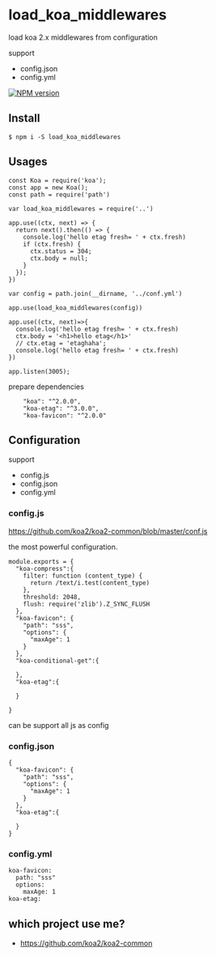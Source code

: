 # load_koa_middlewares

load koa 2.x middlewares from configuration

support 

- config.json
- config.yml 

[![NPM version](https://img.shields.io/npm/v/load_koa_middlewares.svg?style=flat-square)](https://www.npmjs.com/package/load_koa_middlewares)

## Install

```
$ npm i -S load_koa_middlewares
```

## Usages

```
const Koa = require('koa');
const app = new Koa();
const path = require('path')

var load_koa_middlewares = require('..')

app.use((ctx, next) => {
  return next().then(() => {
    console.log('hello etag fresh= ' + ctx.fresh)
    if (ctx.fresh) {
      ctx.status = 304;
      ctx.body = null;
    }
  });
})

var config = path.join(__dirname, '../conf.yml')

app.use(load_koa_middlewares(config))

app.use((ctx, next)=>{
  console.log('hello etag fresh= ' + ctx.fresh)
  ctx.body = '<h1>hello etag</h1>'
  // ctx.etag = 'etaghaha';
  console.log('hello etag fresh= ' + ctx.fresh)
})

app.listen(3005);

```

prepare dependencies

```
    "koa": "^2.0.0",
    "koa-etag": "^3.0.0",
    "koa-favicon": "^2.0.0"
```

## Configuration

support 

- config.js
- config.json
- config.yml 

### config.js

https://github.com/koa2/koa2-common/blob/master/conf.js

the most powerful configuration.

```
module.exports = { 
  "koa-compress":{
    filter: function (content_type) {
      return /text/i.test(content_type)
    },
    threshold: 2048,
    flush: require('zlib').Z_SYNC_FLUSH
  },
  "koa-favicon": {
    "path": "sss",
    "options": {
      "maxAge": 1
    }
  },
  "koa-conditional-get":{
    
  },
  "koa-etag":{
    
  }
  
}
```

can be support all js as config

### config.json

```
{
  "koa-favicon": {
    "path": "sss",
    "options": {
      "maxAge": 1
    }
  },
  "koa-etag":{
    
  }
}
```

### config.yml

```
koa-favicon:
  path: "sss"
  options:
    maxAge: 1
koa-etag:
```

## which project use me?

- https://github.com/koa2/koa2-common
